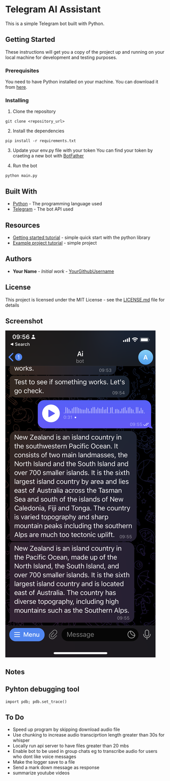 # Telegram AI Assistant

This is a simple Telegram bot built with Python.

## Getting Started

These instructions will get you a copy of the project up and running on your local machine for development and testing purposes.

### Prerequisites

You need to have Python installed on your machine. You can download it from [here](https://www.python.org/downloads/).

### Installing

1. Clone the repository
```
git clone <repository_url>
```
2. Install the dependencies
```
pip install -r requirements.txt
```
3. Update your env.py file with your token
You can find your token by craeting a new bot with [BotFather](https://t.me/botfather)

4. Run the bot
```
python main.py
```

## Built With

* [Python](https://www.python.org/) - The programming language used
* [Telegram](https://github.com/python-telegram-bot/python-telegram-bot) - The bot API used

## Resources
* [Getting started tutorial](https://github.com/python-telegram-bot/python-telegram-bot/wiki/Introduction-to-the-API) - simple quick start with the python library
* [Example project tutorial](https://github.com/python-telegram-bot/python-telegram-bot/wiki/Extensions---Your-first-Bot) - simple project


## Authors

* **Your Name** - *Initial work* - [YourGithubUsername](https://github.com/YourGithubUsername)

## License

This project is licensed under the MIT License - see the [LICENSE.md](LICENSE.md) file for details

## Screenshot

![Screenshot](assets/screen-shot.PNG)

## Notes

## Pyhton debugging tool

```
import pdb; pdb.set_trace()
```

## To Do

- Speed up program by skipping download audio file
- Use chunking to increase audio transciprtion length greater than 30s for whisper
- Locally run api server to have files greater than 20 mbs
- Enable bot to be used in group chats eg to transcribe audio for users who dont like voice messages
- Make the logger save to a file
- Send a mark down message as response
- summarize youtube videos

